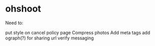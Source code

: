 # ohshoot


Need to:

put style on cancel policy page
Compress photos
Add meta tags
add ograph(?) for sharing url
verify messaging